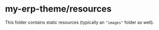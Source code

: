 # my-erp-theme/resources

This folder contains static resources (typically an `"images"` folder as well).

